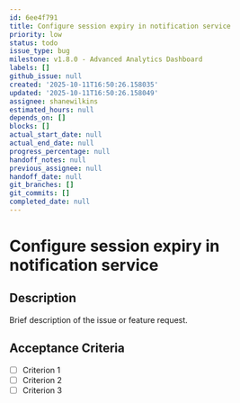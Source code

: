 ```yaml
---
id: 6ee4f791
title: Configure session expiry in notification service
priority: low
status: todo
issue_type: bug
milestone: v1.8.0 - Advanced Analytics Dashboard
labels: []
github_issue: null
created: '2025-10-11T16:50:26.158035'
updated: '2025-10-11T16:50:26.158049'
assignee: shanewilkins
estimated_hours: null
depends_on: []
blocks: []
actual_start_date: null
actual_end_date: null
progress_percentage: null
handoff_notes: null
previous_assignee: null
handoff_date: null
git_branches: []
git_commits: []
completed_date: null
---
```


# Configure session expiry in notification service

## Description

Brief description of the issue or feature request.

## Acceptance Criteria

- [ ] Criterion 1
- [ ] Criterion 2
- [ ] Criterion 3